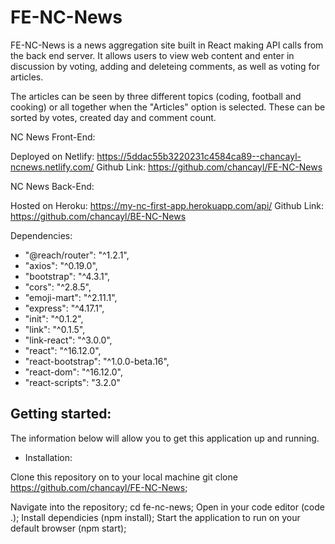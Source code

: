 # FE-NC-News

FE-NC-News is a news aggregation site built in React making API calls from the back end server. It allows users to view web content and enter in discussion by voting, adding and deleteing comments, as well as voting for articles.

The articles can be seen by three different topics (coding, football and cooking) or all together when the "Articles" option is selected. These can be sorted by votes, created day and comment count.

NC News Front-End:

Deployed on Netlify: https://5ddac55b3220231c4584ca89--chancayl-ncnews.netlify.com/
Github Link: https://github.com/chancayl/FE-NC-News

NC News Back-End:

Hosted on Heroku: https://my-nc-first-app.herokuapp.com/api/
Github Link: https://github.com/chancayl/BE-NC-News

Dependencies:

- "@reach/router": "^1.2.1",
- "axios": "^0.19.0",
- "bootstrap": "^4.3.1",
- "cors": "^2.8.5",
- "emoji-mart": "^2.11.1",
- "express": "^4.17.1",
- "init": "^0.1.2",
- "link": "^0.1.5",
- "link-react": "^3.0.0",
- "react": "^16.12.0",
- "react-bootstrap": "^1.0.0-beta.16",
- "react-dom": "^16.12.0",
- "react-scripts": "3.2.0"

## Getting started:

The information below will allow you to get this application up and running.

- Installation:

Clone this repository on to your local machine git clone https://github.com/chancayl/FE-NC-News;

Navigate into the repository;
cd fe-nc-news;
Open in your code editor (code .);
Install dependicies (npm install);
Start the application to run on your default browser (npm start);
